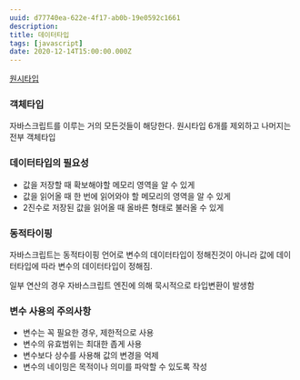 ```yaml
---
uuid: d77740ea-622e-4f17-ab0b-19e0592c1661
description: 
title: 데이터타입
tags: [javascript]
date: 2020-12-14T15:00:00.000Z
---
```








[원시타입](%E1%84%83%E1%85%A6%E1%84%8B%E1%85%B5%E1%84%90%E1%85%A5%E1%84%90%E1%85%A1%E1%84%8B%E1%85%B5%E1%86%B8%209121d4991b564c148ff4bf1e8364ebb0/%E1%84%8B%E1%85%AF%E1%86%AB%E1%84%89%E1%85%B5%E1%84%90%E1%85%A1%E1%84%8B%E1%85%B5%E1%86%B8%20929334fc78784e23ae0971b9043e00db.csv)

### 객체타입

자바스크립트를 이루는 거의 모든것들이 해당한다. 원시타입 6개를 제외하고 나머지는 전부 객체타입

### 데이터타입의 필요성

- 값을 저장할 때 확보해야할 메모리 영역을 알 수 있게
- 값을 읽어올 때 한 번에 읽어와야 할 메모리의 영역을 알 수 있게
- 2진수로 저장된 값을 읽어올 때 올바른 형태로 불러올 수 있게

### 동적타이핑

자바스크립트는 동적타이핑 언어로 변수의 데이터타입이 정해진것이 아니라 값에 데이터타입에 따라 변수의 데이터타입이 정해짐.

일부 연산의 경우 자바스크립트 엔진에 의해 묵시적으로 타입변환이 발생함

### 변수 사용의 주의사항

- 변수는 꼭 필요한 경우, 제한적으로 사용
- 변수의 유효범위는 최대한 좁게 사용
- 변수보다 상수를 사용해 값의 변경을 억제
- 변수의 네이밍은 목적이나 의미를 파악할 수 있도록 작성
